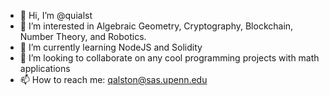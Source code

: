 - 👋 Hi, I’m @quialst
- 👀 I’m interested in Algebraic Geometry, Cryptography, Blockchain, Number Theory, and Robotics.
- 🌱 I’m currently learning NodeJS and Solidity
- 💞️ I’m looking to collaborate on any cool programming projects with math applications
- 📫 How to reach me: qalston@sas.upenn.edu

<!---
quialst/quialst is a ✨ special ✨ repository because its `README.md` (this file) appears on your GitHub profile.
You can click the Preview link to take a look at your changes.
--->
